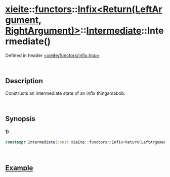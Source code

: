 # [xieite](../../../../../../../../../xieite.md)\:\:[functors](../../../../../../../../../functors.md)\:\:[Infix<Return(LeftArgument, RightArgument)>](../../../../../../../infix.md)\:\:[Intermediate<LeftArgumentReference>](../../../../intermediate.md)\:\:Intermediate\(\)
Defined in header [<xieite/functors/infix.hpp>](../../../../../../../../../../include/xieite/functors/infix.hpp)

&nbsp;

## Description
Constructs an intermediate state of an infix thingamabob.

&nbsp;

## Synopsis
#### 1)
```cpp
constexpr Intermediate(const xieite::functors::Infix<Return(LeftArgument, RightArgument)>& infix, LeftArgumentReference&& leftArgument) noexcept;
```

&nbsp;

## [Example](../../../../operators/less.md)

